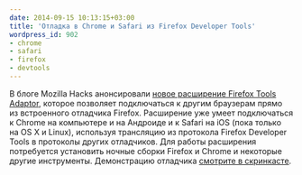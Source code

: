 ```yaml
---
date: 2014-09-15 10:13:15+03:00
title: 'Отладка в Chrome и Safari из Firefox Developer Tools'
wordpress_id: 902
- chrome
- safari
- firefox
- devtools
---
```


В блоге Mozilla Hacks анонсировали [новое расширение Firefox Tools Adaptor](https://developer.mozilla.org/en-US/docs/Tools/Firefox_Tools_Adapter), которое позволяет подключаться к другим браузерам прямо из встроенного отладчика Firefox. Расширение уже умеет подключаться к Chrome на компьютере и на Андроиде и к Safari на iOS (пока только на OS X и Linux), используя трансляцию из протокола Firefox Developer Tools в протоколы других отладчиков. Для работы расширения потребуется установить ночные сборки Firefox и Chrome и некоторые другие инструменты. Демонстрацию отладчика [смотрите в скринкасте](https://www.youtube.com/watch?v=kEFbQwB81RE).
